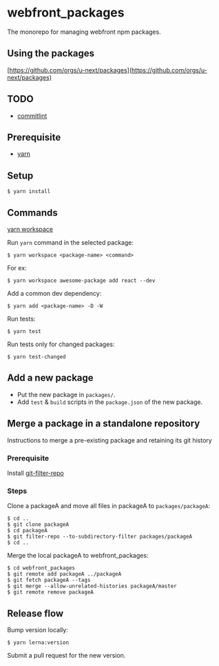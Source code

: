 # webfront_packages

The monorepo for managing webfront npm packages.

## Using the packages

[https://github.com/orgs/u-next/packages](https://github.com/orgs/u-next/packages)

## TODO

* [commitlint](https://github.com/conventional-changelog/commitlint)

## Prerequisite

* [yarn](https://yarnpkg.com/)

## Setup

```
$ yarn install
```

## Commands

[yarn workspace](https://classic.yarnpkg.com/en/docs/cli/workspace/)

Run `yarn` command in the selected package:
```
$ yarn workspace <package-name> <command>
```

For ex:
```
$ yarn workspace awesome-package add react --dev
```

Add a common dev dependency:
```
$ yarn add <package-name> -D -W
```

Run tests:
```
$ yarn test
```

Run tests only for changed packages:
```
$ yarn test-changed
```

## Add a new package

* Put the new package in `packages/`.
* Add `test` & `build` scripts in the `package.json` of the new package.

## Merge a package in a standalone repository

Instructions to merge a pre-existing package and retaining its git history

### Prerequisite

Install [git-filter-repo](https://github.com/newren/git-filter-repo/blob/main/INSTALL.md)

### Steps

Clone a packageA and move all files in packageA to `packages/packageA`:
```
$ cd ..
$ git clone packageA
$ cd packageA
$ git filter-repo --to-subdirectory-filter packages/packageA
$ cd ..
```

Merge the local packageA to webfront_packages:
```
$ cd webfront_packages
$ git remote add packageA ../packageA
$ git fetch packageA --tags
$ git merge --allow-unrelated-histories packageA/master
$ git remote remove packageA
```

## Release flow

Bump version locally:
```
$ yarn lerna:version
```

Submit a pull request for the new version.
